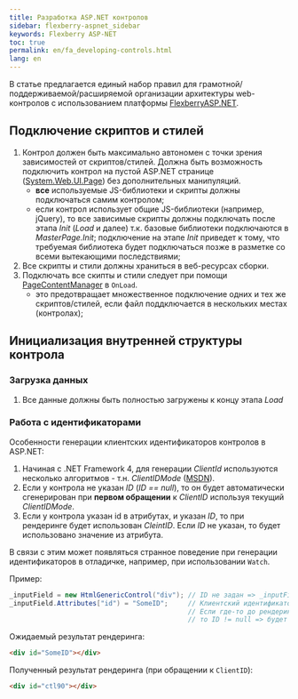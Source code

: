 ```yaml
---
title: Разработка ASP.NET контролов
sidebar: flexberry-aspnet_sidebar
keywords: Flexberry ASP-NET
toc: true
permalink: en/fa_developing-controls.html
lang: en
---
```


В статье предлагается единый набор правил для грамотной/поддерживаемой/расширяемой организации архитектуры web-контролов с использованием платформы [FlexberryASP.NET](fa_flexberry-asp-net.html).

## Подключение скриптов и стилей

1. Контрол должен быть максимально автономен с точки зрения зависимостей от скриптов/стилей. Должна быть возможность подключить контрол на пустой ASP.NET странице ([System.Web.UI.Page](https://msdn.microsoft.com/en-us/library/system.web.ui.page(v=vs.110).aspx)) без дополнительных манипуляций.
    * **все** используемые JS-библиотеки и скрипты должны подключаться самим контролом;
    * если контрол использует общие JS-библиотеки (например, jQuery), то все зависимые скрипты должны подключать после этапа *Init* (*Load* и далее) т.к. базовые библиотеки подключаются в *MasterPage.Init*; подключение на этапе *Init* приведет к тому, что требуемая библиотека будет подключаться позже в разметке со всеми вытекающими последствиями;
2. Все скрипты и стили должны храниться в веб-ресурсах сборки.
3. Подключать все скипты и стили следует при помощи [PageContentManager](fa_page-content-manager.html) в `OnLoad`.
    * это предотвращает множественное подключение одних и тех же скриптов/стилей, если файл поддключается в нескольких местах (контролах);

## Инициализация внутренней структуры контрола

### Загрузка данных

1. Все данные должны быть полностью загружены к концу этапа *Load*

### Работа с идентификаторами

Особенности генерации клиентских идентификаторов контролов в ASP.NET:

1. Начиная с .NET Framework 4, для генерации *ClientId* используются несколько алгоритмов - т.н. *ClientIDMode* ([MSDN](https://msdn.microsoft.com/en-us/library/system.web.ui.control.clientidmode.aspx)).
2. Если у контрола не указан *ID* (*ID == null*), то он будет автоматически сгенерирован при **первом обращении** к *ClientID* используя текущий *ClientIDMode*.
3. Если у контрола указан id в атрибутах, и указан *ID*, то при рендеринге будет использован *CleintID*. Если *ID* не указан, то будет использовано значение из атрибута.

В связи с этим может появляться странное поведение при генерации идентификаторов в отладичке, например, при использовании `Watch`.

Пример:

``` csharp
_inputField = new HtmlGenericControl("div"); // ID не задан => _inputField.ID == null
_inputField.Attributes["id") = "SomeID";     // Клиентский идентификатор задан через HTML атрибут.
                                             // Если где-то до рендеринга / в Watch будет вызван _inputField.ClinetID,
                                             // то ID != null => будет использован сгенерированный CleintID.
```

Ожидаемый результат рендеринга:

```html
<div id="SomeID"></div>
```

Полученный результат рендеринга (при обращении к `ClientID`):

```html
<div id="ctl90"></div>
```